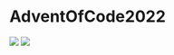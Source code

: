 # AdventOfCode2022

![](https://img.shields.io/badge/stars%20⭐-4-yellow) ![](https://img.shields.io/badge/days%20completed-2-red)

